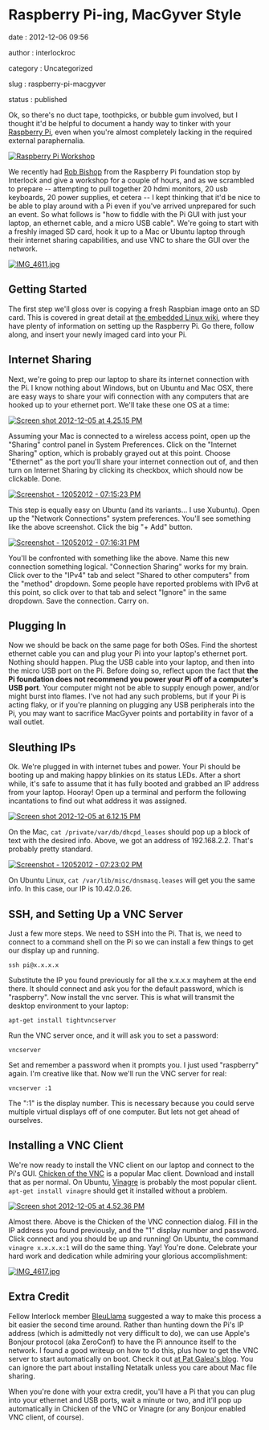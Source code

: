 Raspberry Pi-ing, MacGyver Style
================================

date
:   2012-12-06 09:56

author
:   interlockroc

category
:   Uncategorized

slug
:   raspberry-pi-macgyver

status
:   published

Ok, so there's no duct tape, toothpicks, or bubble gum involved, but I
thought it'd be helpful to document a handy way to tinker with your
[Raspberry Pi](http://www.raspberrypi.org/), even when you're almost
completely lacking in the required external paraphernalia.

[![Raspberry Pi
Workshop](http://farm9.staticflickr.com/8483/8227589302_5f7c98f517_z.jpg)](http://www.flickr.com/photos/bert_m_b/8227589302/)

We recently had [Rob Bishop](https://twitter.com/Rob_Bishop) from the
Raspberry Pi foundation stop by Interlock and give a workshop for a
couple of hours, and as we scrambled to prepare -- attempting to pull
together 20 hdmi monitors, 20 usb keyboards, 20 power supplies, et
cetera -- I kept thinking that it'd be nice to be able to play around
with a Pi even if you've arrived unprepared for such an event. So what
follows is "how to fiddle with the Pi GUI with just your laptop, an
ethernet cable, and a micro USB cable". We're going to start with a
freshly imaged SD card, hook it up to a Mac or Ubuntu laptop through
their internet sharing capabilities, and use VNC to share the GUI over
the network.

[![IMG\_4611.jpg](http://farm9.staticflickr.com/8209/8248698572_2f0cac271c_z.jpg)](http://www.flickr.com/photos/bert_m_b/8248698572/)

Getting Started
---------------

The first step we'll gloss over is copying a fresh Raspbian image onto
an SD card. This is covered in great detail at [the embedded Linux
wiki](http://elinux.org/RPi_Easy_SD_Card_Setup), where they have plenty
of information on setting up the Raspberry Pi. Go there, follow along,
and insert your newly imaged card into your Pi.

Internet Sharing
----------------

Next, we're going to prep our laptop to share its internet connection
with the Pi. I know nothing about Windows, but on Ubuntu and Mac OSX,
there are easy ways to share your wifi connection with any computers
that are hooked up to your ethernet port. We'll take these one OS at a
time:

[![Screen shot 2012-12-05 at 4.25.15
PM](http://farm9.staticflickr.com/8478/8247471395_775221feba_z.jpg)](http://www.flickr.com/photos/bert_m_b/8247471395/)

Assuming your Mac is connected to a wireless access point, open up the
"Sharing" control panel in System Preferences. Click on the "Internet
Sharing" option, which is probably grayed out at this point. Choose
"Ethernet" as the port you'll share your internet connection out of, and
then turn on Internet Sharing by clicking its checkbox, which should now
be clickable. Done.

[![Screenshot - 12052012 - 07:15:23
PM](http://farm9.staticflickr.com/8197/8248822966_1eae0b1a48_o.png)](http://www.flickr.com/photos/bert_m_b/8248822966/)

This step is equally easy on Ubuntu (and its variants... I use Xubuntu).
Open up the "Network Connections" system preferences. You'll see
something like the above screenshot. Click the big "+ Add" button.

[![Screenshot - 12052012 - 07:16:31
PM](http://farm9.staticflickr.com/8339/8248822932_8d72c9e608_o.png)](http://www.flickr.com/photos/bert_m_b/8248822932/)

You'll be confronted with something like the above. Name this new
connection something logical. "Connection Sharing" works for my brain.
Click over to the "IPv4" tab and select "Shared to other computers" from
the "method" dropdown. Some people have reported problems with IPv6 at
this point, so click over to that tab and select "Ignore" in the same
dropdown. Save the connection. Carry on.

Plugging In
-----------

Now we should be back on the same page for both OSes. Find the shortest
ethernet cable you can and plug your Pi into your laptop's ethernet
port. Nothing should happen. Plug the USB cable into your laptop, and
then into the micro USB port on the Pi. Before doing so, reflect upon
the fact that **the Pi foundation does not recommend you power your Pi
off of a computer's USB port**. Your computer might not be able to
supply enough power, and/or might burst into flames. I've not had any
such problems, but if your Pi is acting flaky, or if you're planning on
plugging any USB peripherals into the Pi, you may want to sacrifice
MacGyver points and portability in favor of a wall outlet.

Sleuthing IPs
-------------

Ok. We're plugged in with internet tubes and power. Your Pi should be
booting up and making happy blinkies on its status LEDs. After a short
while, it's safe to assume that it has fully booted and grabbed an IP
address from your laptop. Hooray! Open up a terminal and perform the
following incantations to find out what address it was assigned.

[![Screen shot 2012-12-05 at 6.12.15
PM](http://farm9.staticflickr.com/8349/8247609327_22f78a3375_o.png)](http://www.flickr.com/photos/bert_m_b/8247609327/)

On the Mac, `cat /private/var/db/dhcpd_leases` should pop up a block of
text with the desired info. Above, we got an address of 192.168.2.2.
That's probably pretty standard.

[![Screenshot - 12052012 - 07:23:02
PM](http://farm9.staticflickr.com/8069/8247755603_c53afc8561_o.png)](http://www.flickr.com/photos/bert_m_b/8247755603/)

On Ubuntu Linux, `cat /var/lib/misc/dnsmasq.leases` will get you the
same info. In this case, our IP is 10.42.0.26.

SSH, and Setting Up a VNC Server
--------------------------------

Just a few more steps. We need to SSH into the Pi. That is, we need to
connect to a command shell on the Pi so we can install a few things to
get our display up and running.

`ssh pi@x.x.x.x`

Substitute the IP you found previously for all the x.x.x.x mayhem at the
end there. It should connect and ask you for the default password, which
is "raspberry". Now install the vnc server. This is what will transmit
the desktop environment to your laptop:

`apt-get install tightvncserver`

Run the VNC server once, and it will ask you to set a password:

`vncserver`

Set and remember a password when it prompts you. I just used "raspberry"
again. I'm creative like that. Now we'll run the VNC server for real:

`vncserver :1`

The ":1" is the display number. This is necessary because you could
serve multiple virtual displays off of one computer. But lets not get
ahead of ourselves.

Installing a VNC Client
-----------------------

We're now ready to install the VNC client on our laptop and connect to
the Pi's GUI. [Chicken of the
VNC](http://sourceforge.net/projects/cotvnc/) is a popular Mac client.
Download and install that as per normal. On Ubuntu,
[Vinagre](http://projects.gnome.org/vinagre/) is probably the most
popular client. `apt-get install vinagre` should get it installed
without a problem.

[![Screen shot 2012-12-05 at 4.52.36
PM](http://farm9.staticflickr.com/8065/8248539760_33c9b1642b_o.png)](http://www.flickr.com/photos/bert_m_b/8248539760/)

Almost there. Above is the Chicken of the VNC connection dialog. Fill in
the IP address you found previously, and the "1" display number and
password. Click connect and you should be up and running! On Ubuntu, the
command `vinagre x.x.x.x:1` will do the same thing. Yay! You're done.
Celebrate your hard work and dedication while admiring your glorious
accomplishment:

[![IMG\_4617.jpg](http://farm9.staticflickr.com/8208/8248701138_078e58a0be_z.jpg)](http://www.flickr.com/photos/bert_m_b/8248701138/)

Extra Credit
------------

Fellow Interlock member [BleuLlama](http://geodesicsphere.blogspot.com)
suggested a way to make this process a bit easier the second time
around. Rather than hunting down the Pi's IP address (which is
admittedly not very difficult to do), we can use Apple's Bonjour
protocol (aka ZeroConf) to have the Pi announce itself to the network. I
found a good writeup on how to do this, plus how to get the VNC server
to start automatically on boot. Check it out [at Pat Galea's
blog](http://4dc5.com/2012/06/12/setting-up-vnc-on-raspberry-pi-for-mac-access/).
You can ignore the part about installing Netatalk unless you care about
Mac file sharing.

When you're done with your extra credit, you'll have a Pi that you can
plug into your ethernet and USB ports, wait a minute or two, and it'll
pop up automatically in Chicken of the VNC or Vinagre (or any Bonjour
enabled VNC client, of course).
